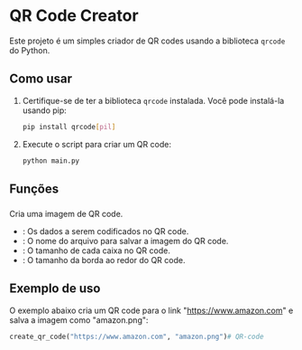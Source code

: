 # QR Code Creator

Este projeto é um simples criador de QR codes usando a biblioteca `qrcode` do Python.

## Como usar

1. Certifique-se de ter a biblioteca `qrcode` instalada. Você pode instalá-la usando pip:
    ```sh
    pip install qrcode[pil]
    ```

2. Execute o script  para criar um QR code:
    ```sh
    python main.py
    ```

## Funções

### 

Cria uma imagem de QR code.

- : Os dados a serem codificados no QR code.
- : O nome do arquivo para salvar a imagem do QR code.
- : O tamanho de cada caixa no QR code.
- : O tamanho da borda ao redor do QR code.

## Exemplo de uso

O exemplo abaixo cria um QR code para o link "https://www.amazon.com" e salva a imagem como "amazon.png":

```python
create_qr_code("https://www.amazon.com", "amazon.png")#   Q R - c o d e 
 
 

